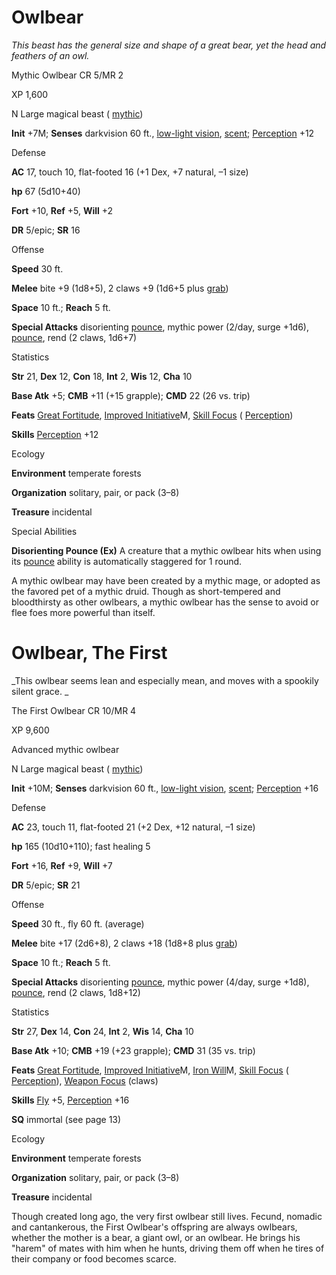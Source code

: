 # Owlbear

_This beast has the general size and shape of a great bear, yet the head and feathers of an owl._

Mythic Owlbear CR 5/MR 2

XP 1,600

N Large magical beast ( [mythic](mythicAdventures/mythicMonsters.md#_mythic-subtype))

**Init** +7M; **Senses** darkvision 60 ft., [low-light vision](monsters/universalMonsterRules.md#_low-light-vision), [scent](monsters/universalMonsterRules.md#_scent); [Perception](skills/perception.md#_perception) +12

Defense

**AC** 17, touch 10, flat-footed 16 (+1 Dex, +7 natural, –1 size)

**hp** 67 (5d10+40)

**Fort** +10, **Ref** +5, **Will** +2

**DR** 5/epic; **SR** 16

Offense

**Speed** 30 ft.

**Melee** bite +9 (1d8+5), 2 claws +9 (1d6+5 plus [grab](monsters/universalMonsterRules.md#_grab))

**Space** 10 ft.; **Reach** 5 ft.

**Special Attacks** disorienting [pounce](monsters/universalMonsterRules.md#_pounce), mythic power (2/day, surge +1d6), [pounce](monsters/universalMonsterRules.md#_pounce), rend (2 claws, 1d6+7)

Statistics

**Str** 21, **Dex** 12, **Con** 18, **Int** 2, **Wis** 12, **Cha** 10

**Base Atk** +5; **CMB** +11 (+15 grapple); **CMD** 22 (26 vs. trip)

**Feats** [Great Fortitude](feats.md#_great-fortitude), [Improved Initiative](mythicAdventures/mythicFeats.md#_improved-initiative-mythic)M, [Skill Focus](feats.md#_skill-focus) ( [Perception](skills/perception.md#_perception))

**Skills** [Perception](skills/perception.md#_perception) +12

Ecology

**Environment** temperate forests

**Organization** solitary, pair, or pack (3–8)

**Treasure** incidental

Special Abilities

**Disorienting Pounce (Ex)** A creature that a mythic owlbear hits when using its [pounce](monsters/universalMonsterRules.md#_pounce) ability is automatically staggered for 1 round.

A mythic owlbear may have been created by a mythic mage, or adopted as the favored pet of a mythic druid. Though as short-tempered and bloodthirsty as other owlbears, a mythic owlbear has the sense to avoid or flee foes more powerful than itself.

# Owlbear, The First

_This owlbear seems lean and especially mean, and moves with a spookily silent grace. _

The First Owlbear CR 10/MR 4

XP 9,600

Advanced mythic owlbear

N Large magical beast ( [mythic](mythicAdventures/mythicMonsters.md#_mythic-subtype))

**Init** +10M; **Senses** darkvision 60 ft., [low-light vision](monsters/universalMonsterRules.md#_low-light-vision), [scent](monsters/universalMonsterRules.md#_scent); [Perception](skills/perception.md#_perception) +16

Defense

**AC** 23, touch 11, flat-footed 21 (+2 Dex, +12 natural, –1 size)

**hp** 165 (10d10+110); fast healing 5

**Fort** +16, **Ref** +9, **Will** +7

**DR** 5/epic; **SR** 21

Offense

**Speed** 30 ft., fly 60 ft. (average)

**Melee** bite +17 (2d6+8), 2 claws +18 (1d8+8 plus [grab](monsters/universalMonsterRules.md#_grab))

**Space** 10 ft.; **Reach** 5 ft.

**Special Attacks** disorienting [pounce](monsters/universalMonsterRules.md#_pounce), mythic power (4/day, surge +1d8), [pounce](monsters/universalMonsterRules.md#_pounce), rend (2 claws, 1d8+12)

Statistics

**Str** 27, **Dex** 14, **Con** 24, **Int** 2, **Wis** 14, **Cha** 10

**Base Atk** +10; **CMB** +19 (+23 grapple); **CMD** 31 (35 vs. trip)

**Feats** [Great Fortitude](feats.md#_great-fortitude), [Improved Initiative](mythicAdventures/mythicFeats.md#_improved-initiative-mythic)M, [Iron Will](mythicAdventures/mythicFeats.md#_iron-will-mythic)M, [Skill Focus](feats.md#_skill-focus) ( [Perception](skills/perception.md#_perception)), [Weapon Focus](feats.md#_weapon-focus) (claws)

**Skills** [Fly](skills/fly.md#_fly) +5, [Perception](skills/perception.md#_perception) +16

**SQ** immortal (see page 13)

Ecology

**Environment** temperate forests

**Organization** solitary, pair, or pack (3–8)

**Treasure** incidental

Though created long ago, the very first owlbear still lives. Fecund, nomadic and cantankerous, the First Owlbear's offspring are always owlbears, whether the mother is a bear, a giant owl, or an owlbear. He brings his "harem" of mates with him when he hunts, driving them off when he tires of their company or food becomes scarce.

